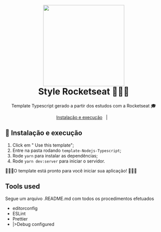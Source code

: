 <h1 align="center">
  <br>
  <img src="https://github.com/jonaspereirar/template-typescript/blob/master/Type and node.jpg?raw=true" width="260px">
  <br>
  Style Rocketseat 🚀🚀🚀
  <br>
</h1>
<p align="center">Template Typescript gerado a partir dos estudos com a Rocketseat 🎓</p>

<p align="center">
  <a href="#-instalacao-e-execução">Instalação e execução</a>&nbsp;&nbsp;&nbsp;|&nbsp;&nbsp;&nbsp;
  </p>

  ## 🚀 Instalação e execução

1. Click em " Use this template";
2. Entre na pasta rodando `template-Nodejs-Typescript`;
3. Rode `yarn` para instalar as dependências;
4. Rode `yarn dev:server` para iniciar o servidor.

🚀🚀🚀O template está pronto para você iniciar sua aplicação! 🚀🚀🚀

## Tools used
Segue um arquivo .README.md com todos os procedimentos efetuados
- editorconfig
- ESLint
- Prettier
- |>Debug configured
